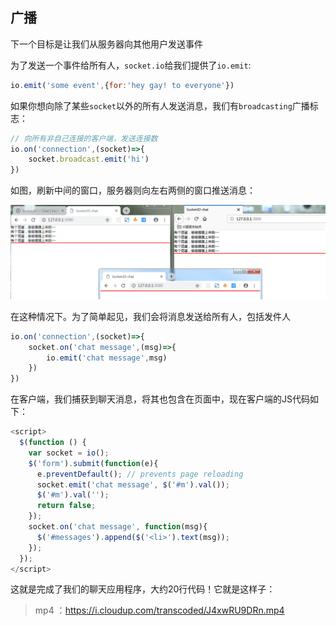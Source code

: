 ## 广播

下一个目标是让我们从服务器向其他用户发送事件

为了发送一个事件给所有人，`socket.io`给我们提供了`io.emit`:

```js
io.emit('some event',{for:'hey gay! to everyone'})
```

如果你想向除了某些`socket`以外的所有人发送消息，我们有`broadcasting`广播标志：

```js
// 向所有非自己连接的客户端，发送连接数
io.on('connection',(socket)=>{
    socket.broadcast.emit('hi')
})
```
如图，刷新中间的窗口，服务器则向左右两侧的窗口推送消息：

![广播](/images/broadcast.png)

在这种情况下。为了简单起见，我们会将消息发送给所有人，包括发件人

```js
io.on('connection',(socket)=>{
    socket.on('chat message',(msg)=>{
        io.emit('chat message',msg)
    })
})
```

在客户端，我们捕获到聊天消息，将其也包含在页面中，现在客户端的JS代码如下：

```js
<script>
  $(function () {
    var socket = io();
    $('form').submit(function(e){
      e.preventDefault(); // prevents page reloading
      socket.emit('chat message', $('#m').val());
      $('#m').val('');
      return false;
    });
    socket.on('chat message', function(msg){
      $('#messages').append($('<li>').text(msg));
    });
  });
</script>
```

这就是完成了我们的聊天应用程序，大约20行代码！它就是这样子：

> mp4 ：https://i.cloudup.com/transcoded/J4xwRU9DRn.mp4


